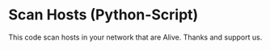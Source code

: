 # Scan Hosts (Python-Script)
This code scan hosts in your network that are Alive.
Thanks and support us.
